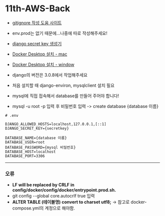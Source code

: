 # 11th-AWS-Back

- [gitignore 작성 도움 사이트](https://www.toptal.com/developers/gitignore)
- env.prod는 없기 때문에...나중에 따로 작성해주세요!

- [django secret key 생성기](https://miniwebtool.com/django-secret-key-generator/)

- [Docker Desktop 설치 - mac](https://docs.docker.com/desktop/mac/install/)
- [Docker Desktop 설치 - window](https://docs.docker.com/desktop/windows/install/)

- django의 버전은 3.0.8에서 작업해주세요
- 처음 설치할 때 django-environ, mysqlclient 설치 필요

- mysql에 직접 접속해서 database를 만들어 주어야 합니다!
- mysql -u root -p 입력 후 비밀번호 입력 -> create database {database 이름}
```
# .env

DJANGO_ALLOWED_HOSTS=localhost,127.0.0.1,[::1]
DJANGO_SECRET_KEY={secretkey}

DATABASE_NAME={database 이름}
DATABASE_USER=root
DATABASE_PASSWORD={mysql 비밀번호}
DATABASE_HOST=localhost
DATABASE_PORT=3306
```


-----

### 오류

- **LF will be replaced by CRLF in config/docker/config/docker/entrypoint.prod.sh.**
- git config --global core.autocrlf true 입력
- **ALTER TABLE (테이블명) convert to charset utf8;** -> 참고로 docker-compose.yml의 계정으로 해야함.